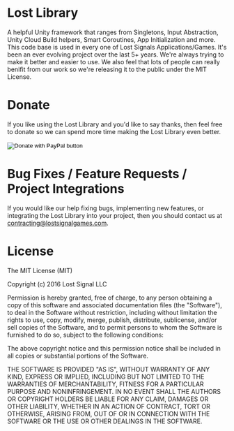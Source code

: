 # Lost Library

A helpful Unity framework that ranges from Singletons, Input Abstraction, Unity Cloud Build helpers, Smart Coroutines, App Initialization and more.  This code base is used in every one of Lost Signals Applications/Games.  It's been an ever evolving project over the last 5+ years.  We're always trying to make it better and easier to use.  We also feel that lots of people can really benifit from our work so we're releasing it to the public under the MIT License. 

# Donate

If you like using the Lost Library and you'd like to say thanks, then feel free to donate so we can spend more time making the Lost Library even better.

<form action="https://www.paypal.com/cgi-bin/webscr" method="post" target="_top">
<input type="hidden" name="cmd" value="_s-xclick" />
<input type="hidden" name="hosted_button_id" value="V3GJRJMZ8LBRA" />
<input type="image" src="https://www.paypalobjects.com/en_US/i/btn/btn_donateCC_LG.gif" border="0" name="submit" title="PayPal - The safer, easier way to pay online!" alt="Donate with PayPal button" />
<img alt="" border="0" src="https://www.paypal.com/en_US/i/scr/pixel.gif" width="1" height="1" />
</form>


# Bug Fixes / Feature Requests / Project Integrations

If you would like our help fixing bugs, implementing new features, or integrating the Lost Library into your project, then you should contact us at contracting@lostsignalgames.com.


# License

The MIT License (MIT)

Copyright (c) 2016 Lost Signal LLC

Permission is hereby granted, free of charge, to any person obtaining a copy of this software and associated documentation files (the "Software"), to deal in the Software without restriction, including without limitation the rights to use, copy, modify, merge, publish, distribute, sublicense, and/or sell copies of the Software, and to permit persons to whom the Software is furnished to do so, subject to the following conditions:

The above copyright notice and this permission notice shall be included in all copies or substantial portions of the Software.

THE SOFTWARE IS PROVIDED "AS IS", WITHOUT WARRANTY OF ANY KIND, EXPRESS OR IMPLIED, INCLUDING BUT NOT LIMITED TO THE WARRANTIES OF MERCHANTABILITY, FITNESS FOR A PARTICULAR PURPOSE AND NONINFRINGEMENT. IN NO EVENT SHALL THE AUTHORS OR COPYRIGHT HOLDERS BE LIABLE FOR ANY CLAIM, DAMAGES OR OTHER LIABILITY, WHETHER IN AN ACTION OF CONTRACT, TORT OR OTHERWISE, ARISING FROM, OUT OF OR IN CONNECTION WITH THE SOFTWARE OR THE USE OR OTHER DEALINGS IN THE SOFTWARE.
